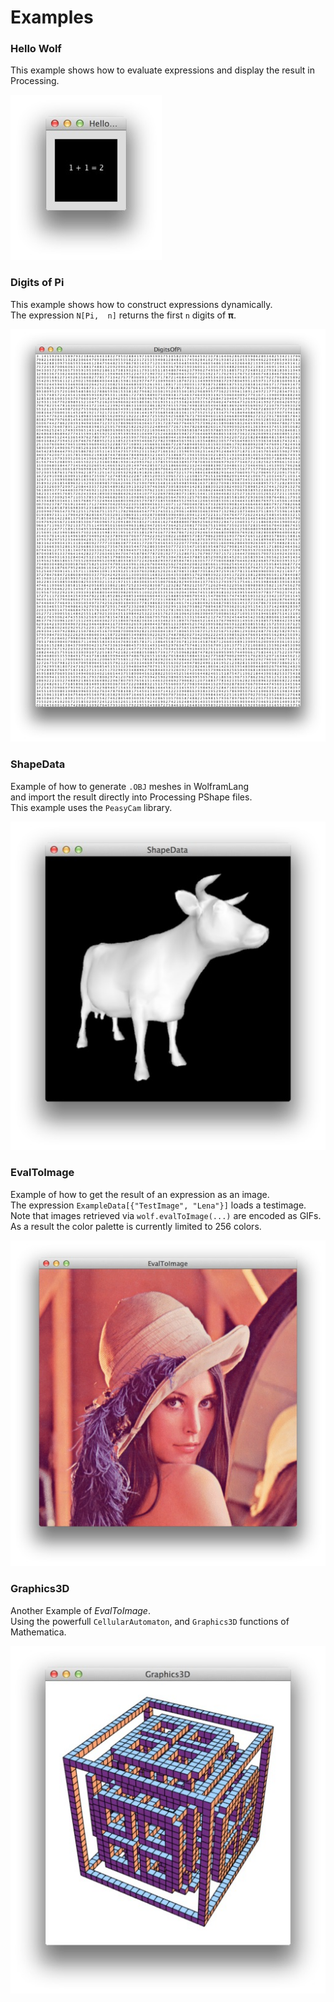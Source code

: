 Examples
========

### Hello Wolf ###

This example shows how to evaluate expressions and display the result in Processing.

![HelloWolf.jpg](HelloWolf.jpg)

### Digits of Pi ###

This example shows how to construct expressions dynamically.  
The expression `N[Pi,  n]` returns the first `n` digits of **π**.

![DigitsOfPi.jpg](DigitsOfPi.jpg)


### ShapeData ###

Example of how to generate `.OBJ` meshes in WolframLang   
and import the result directly into Processing PShape files.  
This example uses the `PeasyCam` library.

![ShapeData.jpg](ShapeData.jpg)


### EvalToImage ###

Example of how to get the result of an expression as an image.  
The expression `ExampleData[{"TestImage", "Lena"}]` loads a testimage.  
Note that images retrieved via `wolf.evalToImage(...)` are encoded as GIFs.  
As a result the color palette is currently limited to 256 colors.

![EvalToImage.jpg](EvalToImage.jpg)
 
 
### Graphics3D ###
 
Another Example of *EvalToImage*.  
Using the powerfull `CellularAutomaton`, and `Graphics3D` functions of Mathematica. 

![Graphics3D.jpg](Graphics3D.jpg)
 
